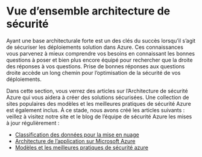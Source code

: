 <properties
   pageTitle="Présentation de l’architecture sécurité | Microsoft Azure"
   description="L’article fournit une vue d’ensemble des architecture de sécurité d’Azure et une liste d’articles connexes curated."
   services="security"
   documentationCenter="na"
   authors="TomShinder"
   manager="MBaldwin"
   editor="TomSh"/>

<tags
   ms.service="security"
   ms.devlang="na"
   ms.topic="article"
   ms.tgt_pltfrm="na"
   ms.workload="na"
   ms.date="08/16/2016"
   ms.author="yurid"/>

# <a name="security-architecture-overview"></a>Vue d’ensemble architecture de sécurité

Ayant une base architecturale forte est un des clés du succès lorsqu’il s’agit de sécuriser les déploiements solution dans Azure. Ces connaissances vous parvenez à mieux comprendre vos besoins en connaissant les bonnes questions à poser et bien plus encore équipé pour rechercher que la droite des réponses à vos questions. Prise de bonnes réponses aux questions droite accède un long chemin pour l’optimisation de la sécurité de vos déploiements.

Dans cette section, vous verrez des articles sur l’Architecture de sécurité Azure qui vous aidera à créer des solutions sécurisées. Une collection de sites populaires des modèles et les meilleures pratiques de sécurité Azure est également inclus. À ce stade, nous avons créé les articles suivants : veillez à visitez notre site et le blog de l’équipe de sécurité Azure les mises à jour régulièrement :

- [Classification des données pour la mise en nuage](azure-security-data-classification.md)
- [Architecture de l’application sur Microsoft Azure](security-application-architecture-on-azure.md)
- [Modèles et les meilleures pratiques de sécurité azure](security-best-practices-and-patterns.md)
